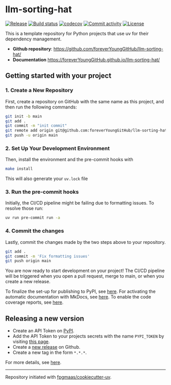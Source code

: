 # llm-sorting-hat

[![Release](https://img.shields.io/github/v/release/foreverYoungGitHub/llm-sorting-hat)](https://img.shields.io/github/v/release/foreverYoungGitHub/llm-sorting-hat)
[![Build status](https://img.shields.io/github/actions/workflow/status/foreverYoungGitHub/llm-sorting-hat/main.yml?branch=main)](https://github.com/foreverYoungGitHub/llm-sorting-hat/actions/workflows/main.yml?query=branch%3Amain)
[![codecov](https://codecov.io/gh/foreverYoungGitHub/llm-sorting-hat/branch/main/graph/badge.svg)](https://codecov.io/gh/foreverYoungGitHub/llm-sorting-hat)
[![Commit activity](https://img.shields.io/github/commit-activity/m/foreverYoungGitHub/llm-sorting-hat)](https://img.shields.io/github/commit-activity/m/foreverYoungGitHub/llm-sorting-hat)
[![License](https://img.shields.io/github/license/foreverYoungGitHub/llm-sorting-hat)](https://img.shields.io/github/license/foreverYoungGitHub/llm-sorting-hat)

This is a template repository for Python projects that use uv for their dependency management.

- **Github repository**: <https://github.com/foreverYoungGitHub/llm-sorting-hat/>
- **Documentation** <https://foreverYoungGitHub.github.io/llm-sorting-hat/>

## Getting started with your project

### 1. Create a New Repository

First, create a repository on GitHub with the same name as this project, and then run the following commands:

```bash
git init -b main
git add .
git commit -m "init commit"
git remote add origin git@github.com:foreverYoungGitHub/llm-sorting-hat.git
git push -u origin main
```

### 2. Set Up Your Development Environment

Then, install the environment and the pre-commit hooks with

```bash
make install
```

This will also generate your `uv.lock` file

### 3. Run the pre-commit hooks

Initially, the CI/CD pipeline might be failing due to formatting issues. To resolve those run:

```bash
uv run pre-commit run -a
```

### 4. Commit the changes

Lastly, commit the changes made by the two steps above to your repository.

```bash
git add .
git commit -m 'Fix formatting issues'
git push origin main
```

You are now ready to start development on your project!
The CI/CD pipeline will be triggered when you open a pull request, merge to main, or when you create a new release.

To finalize the set-up for publishing to PyPI, see [here](https://fpgmaas.github.io/cookiecutter-uv/features/publishing/#set-up-for-pypi).
For activating the automatic documentation with MkDocs, see [here](https://fpgmaas.github.io/cookiecutter-uv/features/mkdocs/#enabling-the-documentation-on-github).
To enable the code coverage reports, see [here](https://fpgmaas.github.io/cookiecutter-uv/features/codecov/).

## Releasing a new version

- Create an API Token on [PyPI](https://pypi.org/).
- Add the API Token to your projects secrets with the name `PYPI_TOKEN` by visiting [this page](https://github.com/foreverYoungGitHub/llm-sorting-hat/settings/secrets/actions/new).
- Create a [new release](https://github.com/foreverYoungGitHub/llm-sorting-hat/releases/new) on Github.
- Create a new tag in the form `*.*.*`.

For more details, see [here](https://fpgmaas.github.io/cookiecutter-uv/features/cicd/#how-to-trigger-a-release).

---

Repository initiated with [fpgmaas/cookiecutter-uv](https://github.com/fpgmaas/cookiecutter-uv).
